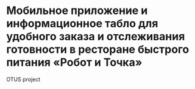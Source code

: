 # Мобильное приложение и информационное табло для удобного заказа и отслеживания готовности в ресторане быстрого питания «Робот и Точка»
OTUS project
